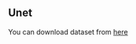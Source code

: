 ## Unet

You can download dataset  from [here](https://drive.google.com/open?id=1yTwLNnJloMC9t-8cfhnp0fHZpwisGUv0)